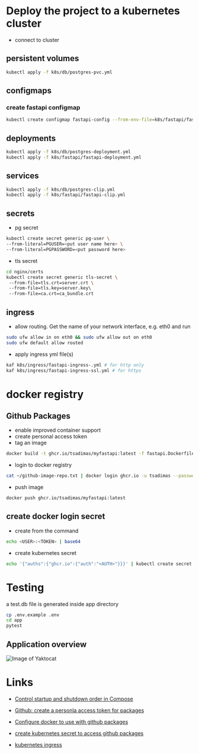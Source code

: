 # Deploy the project to a kubernetes cluster

* connect to cluster

## persistent volumes
```bash
kubectl apply -f k8s/db/postgres-pvc.yml
```
## configmaps
### create fastapi configmap
```bash
kubectl create configmap fastapi-config --from-env-file=k8s/fastapi/fastapi.env
```

## deployments
```bash
kubectl apply -f k8s/db/postgres-deployment.yml
kubectl apply -f k8s/fastapi/fastapi-deployment.yml
```

## services
```bash
kubectl apply -f k8s/db/postgres-clip.yml
kubectl apply -f k8s/fastapi/fastapi-clip.yml

```
## secrets
* pg secret

```bash
kubectl create secret generic pg-user \
--from-literal=PGUSER=<put user name here> \
--from-literal=PGPASSWORD=<put password here>
```
* tls secret
```bash
cd nginx/certs
kubectl create secret generic tls-secret \ 
 --from-file=tls.crt=server.crt \             
 --from-file=tls.key=server.key\             
 --from-file=ca.crt=ca_bundle.crt
```

## ingress

* allow routing. Get the name of your network interface, e.g. eth0 and run
```bash
sudo ufw allow in on eth0 && sudo ufw allow out on eth0
sudo ufw default allow routed
```

* apply ingress yml file(s)
```bash
kaf k8s/ingress/fastapi-ingress-.yml # for http only
kaf k8s/ingress/fastapi-ingress-ssl.yml # for https
```
# docker registry
## Github Packages
* enable improved container support
* create personal access token
* tag an image
```bash
docker build -t ghcr.io/tsadimas/myfastapi:latest -f fastapi.Dockerfile .
```
* login to docker registry
```bash
cat ~/github-image-repo.txt | docker login ghcr.io -u tsadimas --password-stdin
```
* push image
```bash
docker push ghcr.io/tsadimas/myfastapi:latest
```

## create docker login secret
* create <AUTH> from the command
```bash
echo <USER>:<TOKEN> | base64
```
* create kubernetes secret
```bash
echo '{"auths":{"ghcr.io":{"auth":"<AUTH>"}}}' | kubectl create secret generic dockerconfigjson-github-com --type=kubernetes.io/dockerconfigjson --from-file=.dockerconfigjson=/dev/stdin
```

# Testing
a test.db file is generated inside app directory
```bash
cp .env.example .env
cd app
pytest
```


## Application overview

![Image of Yaktocat](assets/img/fastapi-lab.png)
# Links
* [Control startup and shutdown order in Compose](https://docs.docker.com/compose/startup-order/)

* [Github: create a personla access token for packages](https://docs.github.com/en/github/authenticating-to-github/creating-a-personal-access-token)

* [Configure docker to use with github packages](https://docs.github.com/en/packages/guides/configuring-docker-for-use-with-github-packages)

* [create kubernetes secret to access github packages](https://stackoverflow.com/questions/61912589/how-can-i-use-github-packages-docker-registry-in-kubernetes-dockerconfigjson)

* [kubernetes ingress](https://kubernetes.io/docs/concepts/services-networking/ingress/)

